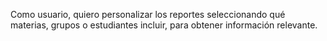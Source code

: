 Como usuario, quiero personalizar los reportes seleccionando qué materias, grupos o estudiantes incluir, para obtener información relevante.

